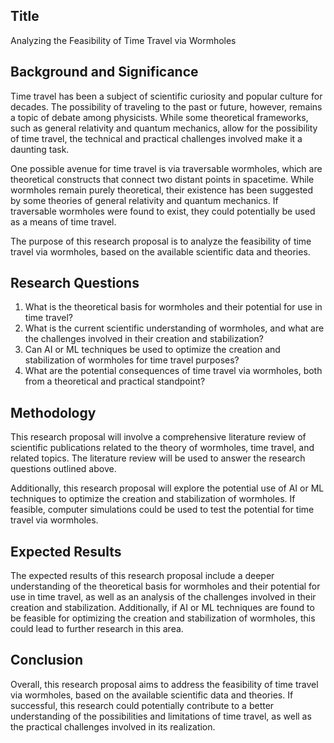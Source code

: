 ## Title

Analyzing the Feasibility of Time Travel via Wormholes

## Background and Significance

Time travel has been a subject of scientific curiosity and popular culture for decades. The possibility of traveling to the past or future, however, remains a topic of debate among physicists. While some theoretical frameworks, such as general relativity and quantum mechanics, allow for the possibility of time travel, the technical and practical challenges involved make it a daunting task.

One possible avenue for time travel is via traversable wormholes, which are theoretical constructs that connect two distant points in spacetime. While wormholes remain purely theoretical, their existence has been suggested by some theories of general relativity and quantum mechanics. If traversable wormholes were found to exist, they could potentially be used as a means of time travel.

The purpose of this research proposal is to analyze the feasibility of time travel via wormholes, based on the available scientific data and theories.

## Research Questions

1. What is the theoretical basis for wormholes and their potential for use in time travel?
2. What is the current scientific understanding of wormholes, and what are the challenges involved in their creation and stabilization?
3. Can AI or ML techniques be used to optimize the creation and stabilization of wormholes for time travel purposes?
4. What are the potential consequences of time travel via wormholes, both from a theoretical and practical standpoint?

## Methodology

This research proposal will involve a comprehensive literature review of scientific publications related to the theory of wormholes, time travel, and related topics. The literature review will be used to answer the research questions outlined above.

Additionally, this research proposal will explore the potential use of AI or ML techniques to optimize the creation and stabilization of wormholes. If feasible, computer simulations could be used to test the potential for time travel via wormholes.

## Expected Results

The expected results of this research proposal include a deeper understanding of the theoretical basis for wormholes and their potential for use in time travel, as well as an analysis of the challenges involved in their creation and stabilization. Additionally, if AI or ML techniques are found to be feasible for optimizing the creation and stabilization of wormholes, this could lead to further research in this area.

## Conclusion

Overall, this research proposal aims to address the feasibility of time travel via wormholes, based on the available scientific data and theories. If successful, this research could potentially contribute to a better understanding of the possibilities and limitations of time travel, as well as the practical challenges involved in its realization.
